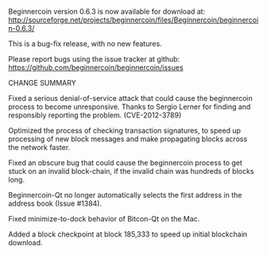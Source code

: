 Beginnercoin version 0.6.3 is now available for download at:
  http://sourceforge.net/projects/beginnercoin/files/Beginnercoin/beginnercoin-0.6.3/

This is a bug-fix release, with no new features.

Please report bugs using the issue tracker at github:
  https://github.com/beginnercoin/beginnercoin/issues

CHANGE SUMMARY

Fixed a serious denial-of-service attack that could cause the
beginnercoin process to become unresponsive. Thanks to Sergio Lerner
for finding and responsibly reporting the problem. (CVE-2012-3789)

Optimized the process of checking transaction signatures, to
speed up processing of new block messages and make propagating
blocks across the network faster.

Fixed an obscure bug that could cause the beginnercoin process to get
stuck on an invalid block-chain, if the invalid chain was
hundreds of blocks long.

Beginnercoin-Qt no longer automatically selects the first address
in the address book (Issue #1384).

Fixed minimize-to-dock behavior of Bitcon-Qt on the Mac.

Added a block checkpoint at block 185,333 to speed up initial
blockchain download.
